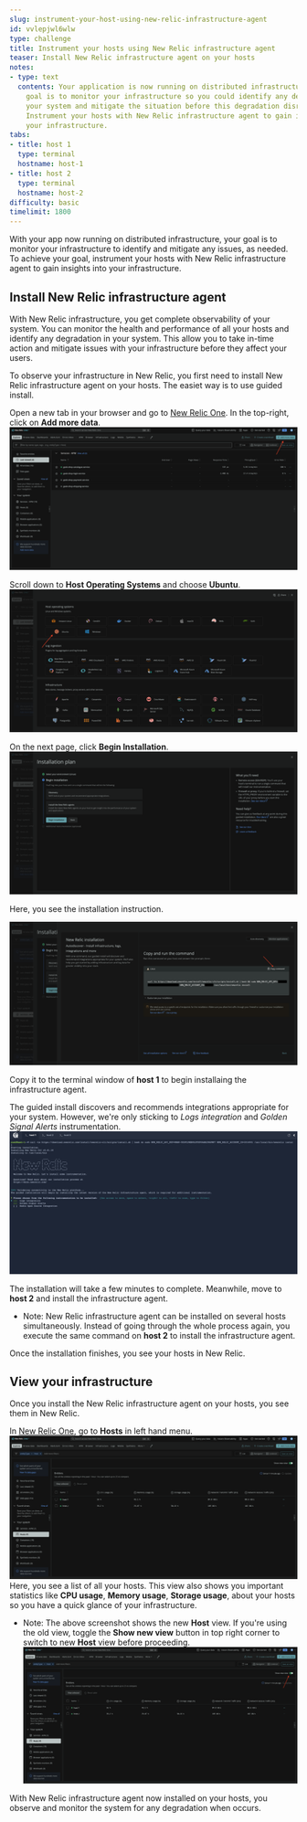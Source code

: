 ```yaml
---
slug: instrument-your-host-using-new-relic-infrastructure-agent
id: vvlepjwl6wlw
type: challenge
title: Instrument your hosts using New Relic infrastructure agent
teaser: Install New Relic infrastructure agent on your hosts
notes:
- type: text
  contents: Your application is now running on distributed infrastructure and your
    goal is to monitor your infrastructure so you could identify any degradation in
    your system and mitigate the situation before this degradation disrupts your services.
    Instrument your hosts with New Relic infrastructure agent to gain insights into
    your infrastructure.
tabs:
- title: host 1
  type: terminal
  hostname: host-1
- title: host 2
  type: terminal
  hostname: host-2
difficulty: basic
timelimit: 1800
---
```



With your app now running on distributed infrastructure, your goal is to monitor your infrastructure to identify and mitigate any issues, as needed. To achieve your goal, instrument your hosts with New Relic infrastructure agent to gain insights into your infrastructure.

## Install New Relic infrastructure agent

With New Relic infrastructure, you get complete observability of your system. You can monitor the health and performance of all your hosts and identify any degradation in your system. This allow you to take in-time action and mitigate issues with your infrastructure before they affect your users.

To observe your infrastructure in New Relic, you first need to install New Relic infrastructure agent on your hosts. The easiet way is to use guided install.

Open a new tab in your browser and go to [New Relic One](https://one.newrelic.com). In the top-right, click on **Add more data**.
![Add more data](../assets/add-more-data.png)

Scroll down to **Host Operating Systems** and choose **Ubuntu**.
![infrastructure agent for ubuntu operating system](../assets/infra-ubuntu.png)

On the next page, click **Begin Installation**.
![begin installing infrastructure agent for ubuntu](../assets/begin-install.png)

Here, you see the installation instruction.

![install infrastructure agent for ubuntu](../assets/copy-command.png)

Copy it to the terminal window of **host 1** to begin installaing the infrastructure agent.

The guided install discovers and recommends integrations appropriate for your system. However, we're only sticking to _Logs integration_ and _Golden Signal Alerts_ instrumentation.
![Logs and Golden signal instrumentation for ubuntu](../assets/installation.png)

The installation will take a few minutes to complete. Meanwhile, move to **host 2** and install the infrastructure agent.

- Note: New Relic infrastructure agent can be installed on several hosts simultaneously. Instead of going through the whole process again, you execute the same command on **host 2** to install the infrastructure agent.


Once the installation finishes, you see your hosts in New Relic.

## View your infrastructure

Once you install the New Relic infrastructure agent on your hosts, you see them in New Relic.

In [New Relic One](https://one.newrelic.com), go to **Hosts** in left hand menu.
![View your hosts](../assets/view-infra.png)
Here, you see a list of all your hosts. This view also shows you important statistics like **CPU usage**, **Memory usage**, **Storage usage**, about your hosts so you have a quick glance of your infrastructure.

- Note: The above screenshot shows the new **Host** view. If you're using the old view, toggle the **Show new view** button in top right corner to switch to new **Host** view before proceeding.
![View your hosts in new host view](../assets/new-host-view.png)

With New Relic infrastructure agent now installed on your hosts, you observe and monitor the system for any degradation when occurs.